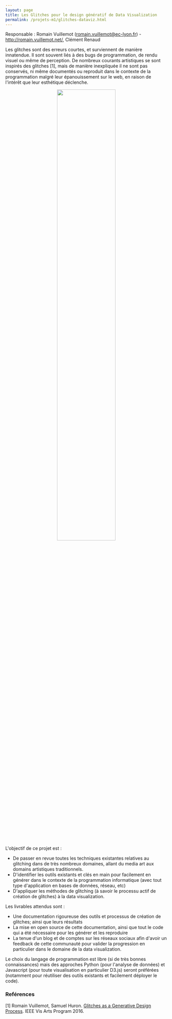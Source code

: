 ```yaml
---
layout: page
title: Les Glitches pour le design génératif de Data Visualization
permalink: /projets-m1/glitches-dataviz.html
---
```



Responsable : Romain Vuillemot (<a href="mailto:romain.vuillemot@ec-lyon.fr">romain.vuillemot@ec-lyon.fr</a>) - <a href="http://romain.vuillemot.net/">http://romain.vuillemot.net/</a>, Clément Renaud

Les glitches sont des erreurs courtes, et surviennent de manière innatendue. Il sont souvent liés à des bugs de programmation, de rendu visuel ou même de perception. De nombreux courants artistiques se sont inspirés des glitches [1], mais de manière inexpliquée il ne sont pas conservés, ni même documentés ou reproduit dans le contexte de la programmation malgré leur épanouissement sur le web, en raison de l'intérêt que leur esthétique déclenche.

<p style="text-align: center">
	<img src="glitches-dataviz.png" style="width: 60%;">
</p>

L'objectif de ce projet est :

* De passer en revue toutes les techniques existantes relatives au glitching dans de très nombreux domaines, allant du media art aux domains artistiques traditionnels.
* D'identifier les outils existants et clés en main pour facilement en générer dans le contexte de la programmation informatique (avec tout type d'application en bases de données, réseau, etc)
* D'appliquer les méthodes de glitching (à savoir le processu actif de création de glitches) à la data visualization.

Les livrables attendus sont :

- Une documentation rigoureuse des outils et processus de création de glitches; ainsi que leurs résultats
- La mise en open source de cette documentation, ainsi que tout le code qui a été nécessaire pour les générer et les reproduire
- La tenue d'un blog et de comptes sur les réseaux sociaux afin d'avoir un feedback de cette communauté pour valider la progression en particulier dans le domaine de la data visualization.

Le choix du langage de programmation est libre (si de très bonnes connaissances) mais des approches Python (pour l'analyse de données) et Javascript (pour toute visualisation en particulier D3.js) seront préférées (notamment pour réutiliser des outils existants et facilement déployer le code).

### Reférences

[1] Romain Vuillemot, Samuel Huron. [Glitches as a Generative Design Process](http://romain.vuillemot.net/publis/visap16-glitches-generative-design-process.pdf). IEEE Vis Arts Program 2016.
